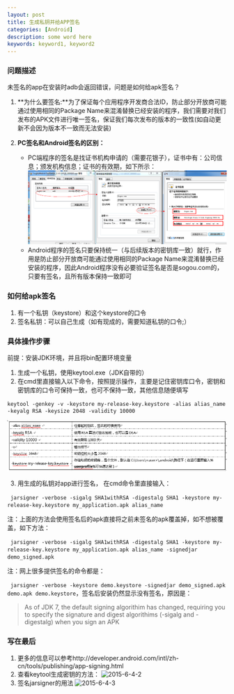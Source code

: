 ```yaml
---
layout: post
title: 生成私钥并给APP签名
categories: [Android]
description: some word here
keywords: keyword1, keyword2
---
```


### 问题描述
 
未签名的app在安装时adb会返回错误，问题是如何给apk签名？

1. **为什么要签名:**为了保证每个应用程序开发商合法ID，防止部分开放商可能通过使用相同的Package Name来混淆替换已经安装的程序，我们需要对我们发布的APK文件进行唯一签名，保证我们每次发布的版本的一致性(如自动更新不会因为版本不一致而无法安装)

2. **PC签名和Android签名的区别：**
    - PC端程序的签名是找证书机构申请的（需要花银子），证书中有：公司信息；颁发机构信息；证书的有效期，如下所示：
 ![2015-6-4-1](/images/2015-6-4-1.png)
    - Android程序的签名只要保持统一（与后续版本的密钥库一致）就行，作用是防止部分开放商可能通过使用相同的Package Name来混淆替换已经安装的程序，因此Android程序没有必要验证签名是否是sogou.com的，只要有签名，且所有版本保持一致即可

### 如何给apk签名

1. 有一个私钥（keystore）和这个keystore的口令 
2. 签名私钥：可以自己生成（如有现成的，需要知道私钥的口令;）

### 具体操作步骤

前提：安装JDK环境，并且将bin配置环境变量

1. 生成一个私钥，使用keytool.exe（JDK自带的）
2. 在cmd里直接输入以下命令，按照提示操作，主要是记住密钥库口令，密钥和密钥库的口令可保持一致，也可不保持一致，其他信息随便填写

```
keytool -genkey -v -keystore my-release-key.keystore -alias alias_name -keyalg RSA -keysize 2048 -validity 10000   

```

![2015-6-4-22](/images/2015-6-4-22.png)

3. 用生成的私钥对app进行签名， 在cmd命令里直接输入：

``` jarsigner -verbose -sigalg SHA1withRSA -digestalg SHA1 -keystore my-release-key.keystore my_application.apk alias_name```

注：上面的方法会使用签名后的apk直接将之前未签名的apk覆盖掉，如不想被覆盖，如下方法：

``` jarsigner -verbose -sigalg SHA1withRSA -digestalg SHA1 -keystore my-release-key.keystore my_application.apk alias_name -signedjar demo_signed.apk```

注：网上很多提供签名的命令都是：

``` jarsigner -verbose -keystore demo.keystore -signedjar demo_signed.apk demo.apk demo.keystore```，签名后安装仍然显示没有签名，原因是：
 
> As of JDK 7, the default signing algorithim has changed, requiring you to specify the signature and digest algorithims (-sigalg and -digestalg) when you sign an APK

### 写在最后

1. 更多的信息可以参考http://developer.android.com/intl/zh-cn/tools/publishing/app-signing.html
2. 查看keytool生成密钥的方法：
![2015-6-4-2](/images/2015-6-4-2.png)
3. 签名jarsigner的用法
![2015-6-4-3](/images/2015-6-4-3.png)

 

